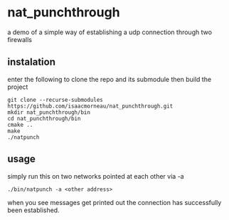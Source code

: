 # nat_punchthrough

a demo of a simple way of establishing a udp connection through two firewalls

## instalation

enter the following to clone the repo and its submodule then build the project

```
git clone --recurse-submodules https://github.com/isaacmorneau/nat_punchthrough.git
mkdir nat_punchthrough/bin
cd nat_punchthrough/bin
cmake ..
make
./natpunch
```

## usage

simply run this on two networks pointed at each other via -a

```
./bin/natpunch -a <other address>
```

when you see messages get printed out the connection has successfully been established.
